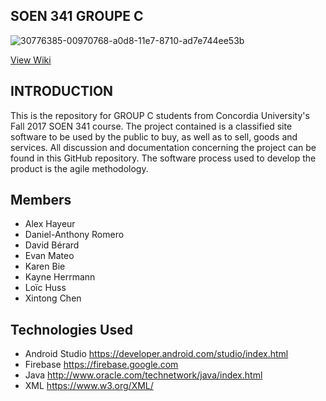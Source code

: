 ## SOEN 341 GROUPE C

![30776385-00970768-a0d8-11e7-8710-ad7e744ee53b](https://user-images.githubusercontent.com/22185426/31207011-8ea4b586-a949-11e7-8647-9d1c8336db40.png)

[View Wiki](https://github.com/davidberard2/SOEN341GROUPC/wiki)

## INTRODUCTION
This is the repository for GROUP C students from Concordia University's Fall 2017 SOEN 341 course. The project contained is a classified site software to be used by the public to buy, as well as to sell, goods and services. All discussion and documentation concerning the project can be found in this GitHub repository. The software process used to develop the product is the agile methodology.


## Members 

* Alex Hayeur
* Daniel-Anthony Romero 
* David Bérard
* Evan Mateo
* Karen Bie
* Kayne Herrmann
* Loïc Huss
* Xintong Chen

## Technologies Used

* Android Studio https://developer.android.com/studio/index.html
* Firebase https://firebase.google.com
* Java http://www.oracle.com/technetwork/java/index.html
* XML https://www.w3.org/XML/
